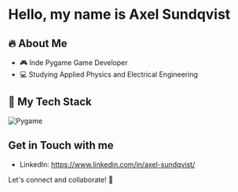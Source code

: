 # Hello, my name is Axel Sundqvist

## 🔥 About Me
- 🎮 Inde Pygame Game Developer
- 💻 Studying Applied Physics and Electrical Engineering

## 📌 My Tech Stack

![Pygame](https://img.shields.io/badge/Pygame-00979D?style=for-the-badge&logo=python&logoColor=white)

## Get in Touch with me
- LinkedIn: https://www.linkedin.com/in/axel-sundqvist/

Let's connect and collaborate! 🚀

<!--
**AxelSuu/AxelSuu** is a ✨ _special_ ✨ repository because its `README.md` (this file) appears on your GitHub profile.

Here are some ideas to get you started:

- 🔭 I’m currently working on ...
- 🌱 I’m currently learning ...
- 👯 I’m looking to collaborate on ...
- 🤔 I’m looking for help with ...
- 💬 Ask me about ...
- 📫 How to reach me: ...
- 😄 Pronouns: ...
- ⚡ Fun fact: ...
-->
